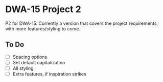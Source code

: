 # DWA-15 Project 2

P2 for DWA-15. Currently a version that covers the project requirements, with more features/styling to come.

## To Do

- [ ] Spacing options
- [ ] Set default capitalization
- [ ] All styling
- [ ] Extra features, if inspiration strikes
